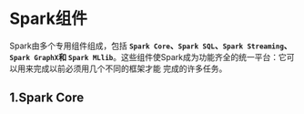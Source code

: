 Spark组件
===================================================================================
Spark由多个专用组件组成，包括 **`Spark Core`、`Spark SQL`、`Spark Streaming`、`Spark GraphX`和
`Spark MLlib`**。这些组件使Spark成为功能齐全的统一平台：它可以用来完成以前必须用几个不同的框架才能
完成的许多任务。

## 1.Spark Core


